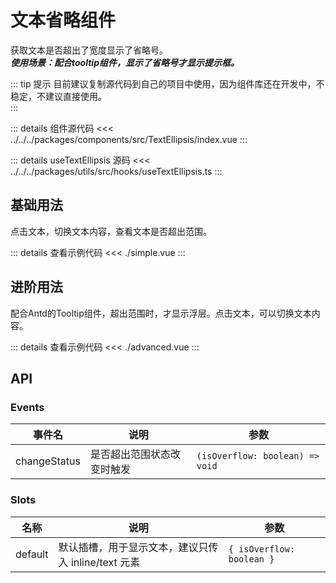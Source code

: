 <script setup>
import simpleExample from './simple.vue';
import advancedExample from './advanced.vue';
</script>
<style scoped>
details {
  cursor: pointer;
}
</style>

# 文本省略组件

获取文本是否超出了宽度显示了省略号。  
***使用场景：配合tooltip组件，显示了省略号才显示提示框。***

::: tip 提示
目前建议复制源代码到自己的项目中使用，因为组件库还在开发中，不稳定，不建议直接使用。  
:::

::: details 组件源代码
<<< ../../../packages/components/src/TextEllipsis/index.vue
:::

::: details useTextEllipsis 源码
<<< ../../../packages/utils/src/hooks/useTextEllipsis.ts
:::

## 基础用法

点击文本，切换文本内容，查看文本是否超出范围。
<simple-example />

::: details 查看示例代码
<<< ./simple.vue
:::

## 进阶用法

配合Antd的Tooltip组件，超出范围时，才显示浮层。点击文本，可以切换文本内容。
<advanced-example />

::: details 查看示例代码
<<< ./advanced.vue
:::

## API

### Events

| 事件名 | 说明 | 参数 |
| --- | --- | --- |
| changeStatus | 是否超出范围状态改变时触发 | `(isOverflow: boolean) => void` |

### Slots

| 名称 | 说明 | 参数 | 
| --- | --- | --- |
| default | 默认插槽，用于显示文本，建议只传入 inline/text 元素 | `{ isOverflow: boolean }` |
